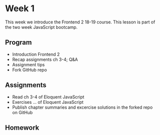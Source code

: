 <!--lint disable no-html-->

# Week 1

This week we introduce the Frontend 2 18-19 course. This lesson is part of the two week JavaScript bootcamp.

## Program

* Introduction Frontend 2
* Recap assignments ch 3-4; Q&A
* Assignment tips
* Fork GitHub repo

## Assignments

* Read ch 3-4 of Eloquent JavaScript
* Exercises ... of Eloquent JavaScript
* Publish chapter summaries and excercise solutions in the forked repo on GitHub

## Homework
